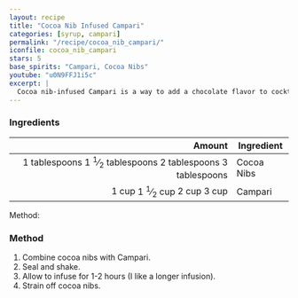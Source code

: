 ```yaml
---
layout: recipe
title: "Cocoa Nib Infused Campari"
categories: [syrup, campari]
permalink: "/recipe/cocoa_nib_campari/"
iconfile: cocoa_nib_campari
stars: 5
base_spirits: "Campari, Cocoa Nibs"
youtube: "u0N9FFJ1i5c"
excerpt: |
  Cocoa nib-infused Campari is a way to add a chocolate flavor to cocktails and can be used to modify classic drinks like the Negroni and Boulevardier.
---
```


### Ingredients

|       Amount | Ingredient |
| -----------: | ---------- |
| <span class="onex active">1 tablespoons</span> <span class="onehalfx">1 <sup>1</sup>&frasl;<sub>2</sub> tablespoons</span> <span class="twox">2 tablespoons</span> <span class="threex">3 tablespoons</span>| Cocoa Nibs |
|        <span class="onex active">1 cup </span> <span class="onehalfx">1 <sup>1</sup>&frasl;<sub>2</sub> cup </span> <span class="twox">2 cup </span> <span class="threex">3 cup </span>| Campari    |

Method:

### Method

1. Combine cocoa nibs with Campari.
2. Seal and shake.
3. Allow to infuse for 1-2 hours (I like a longer infusion).
4. Strain off cocoa nibs.

    
<script type="application/ld+json">
{
  "@context": "https://schema.org",
  "@type": "Recipe",
  "author": {
    "@type": "Person",
    "name": "{{ page.author }}"
    },
  "image": "{%- for page in page.categories limit: 1 %}{% assign cat = site.data.categories | where: "slug", page | first %}{{ site.url }}{{ site.baseurl}}/assets/images/category_{{cat.slug}}.svg{% endfor -%}",
  "description": "{{ page.excerpt | strip_html | replace: '"', "'" }}",
  "recipeIngredient": [
  "1 tablespoon Cocoa Nibs",
  " 1 cup Campari "
    ],
  "name": "{{ page.title }}",
  "recipeInstructions": [

    ],
  "recipeYield": "1 cocktail",
  "recipeCategory": "cocktail",
  {% if page.stars and site.data.ratings[page.iconfile].ratings -%}"aggregateRating": {
   "@type": "AggregateRating",
   "ratingValue": "{%- include stars_metadata.html %}",
   "bestRating": "5",
   "reviewCount": "2"}{%- endif %}
  "recipeCuisine": "global",
  "prepTime": "PT20M",
  "cookTime": "PT15S",
  "keywords": "{{ page.title }}, cocktail, {{ page.eras }}, {%- include category_metadata.html -%}, {%- include spirits_metadata.html -%}"
}
</script>

    